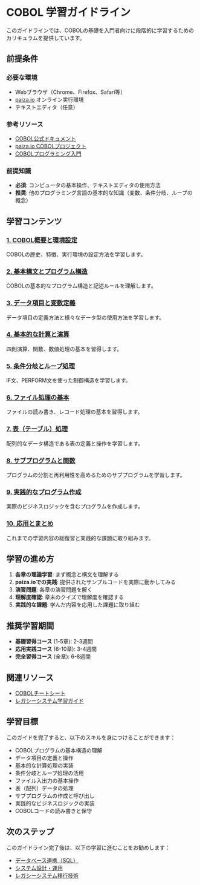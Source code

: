 # COBOL 学習ガイドライン

このガイドラインでは、COBOLの基礎を入門者向けに段階的に学習するためのカリキュラムを提供しています。

## 前提条件

### 必要な環境
- Webブラウザ（Chrome、Firefox、Safari等）
- [paiza.io](https://paiza.io/ja/projects/new) オンライン実行環境
- テキストエディタ（任意）

### 参考リソース
- [COBOL公式ドキュメント](https://www.ibm.com/docs/en/cobol-zos)
- [paiza.io COBOLプロジェクト](https://paiza.io/ja/projects/new)
- [COBOLプログラミング入門](https://www.ibm.com/docs/en/cobol-zos/6.3?topic=cobol-introduction)

### 前提知識
- **必須**: コンピュータの基本操作、テキストエディタの使用方法
- **推奨**: 他のプログラミング言語の基本的な知識（変数、条件分岐、ループの概念）

## 学習コンテンツ

### [1. COBOL概要と環境設定](https://fcircle-biz.github.io/tech_docs/guide/cobol-ecosystem/cobol/cobol-learning-material-1.html)
COBOLの歴史、特徴、実行環境の設定方法を学習します。

### [2. 基本構文とプログラム構造](https://fcircle-biz.github.io/tech_docs/guide/cobol-ecosystem/cobol/cobol-learning-material-2.html)
COBOLの基本的なプログラム構造と記述ルールを理解します。

### [3. データ項目と変数定義](https://fcircle-biz.github.io/tech_docs/guide/cobol-ecosystem/cobol/cobol-learning-material-3.html)
データ項目の定義方法と様々なデータ型の使用方法を学習します。

### [4. 基本的な計算と演算](https://fcircle-biz.github.io/tech_docs/guide/cobol-ecosystem/cobol/cobol-learning-material-4.html)
四則演算、関数、数値処理の基本を習得します。

### [5. 条件分岐とループ処理](https://fcircle-biz.github.io/tech_docs/guide/cobol-ecosystem/cobol/cobol-learning-material-5.html)
IF文、PERFORM文を使った制御構造を学習します。

### [6. ファイル処理の基本](https://fcircle-biz.github.io/tech_docs/guide/cobol-ecosystem/cobol/cobol-learning-material-6.html)
ファイルの読み書き、レコード処理の基本を習得します。

### [7. 表（テーブル）処理](https://fcircle-biz.github.io/tech_docs/guide/cobol-ecosystem/cobol/cobol-learning-material-7.html)
配列的なデータ構造である表の定義と操作を学習します。

### [8. サブプログラムと関数](https://fcircle-biz.github.io/tech_docs/guide/cobol-ecosystem/cobol/cobol-learning-material-8.html)
プログラムの分割と再利用性を高めるためのサブプログラムを学習します。

### [9. 実践的なプログラム作成](https://fcircle-biz.github.io/tech_docs/guide/cobol-ecosystem/cobol/cobol-learning-material-9.html)
実際のビジネスロジックを含むプログラムを作成します。

### [10. 応用とまとめ](https://fcircle-biz.github.io/tech_docs/guide/cobol-ecosystem/cobol/cobol-learning-material-10.html)
これまでの学習内容の総復習と実践的な課題に取り組みます。

## 学習の進め方

1. **各章の理論学習**: まず概念と構文を理解する
2. **paiza.ioでの実践**: 提供されたサンプルコードを実際に動かしてみる
3. **演習問題**: 各章の演習問題を解く
4. **理解度確認**: 章末のクイズで理解度を確認する
5. **実践的な課題**: 学んだ内容を応用した課題に取り組む

## 推奨学習期間

- **基礎習得コース** (1-5章): 2-3週間
- **応用実践コース** (6-10章): 3-4週間
- **完全習得コース** (全章): 6-8週間

## 関連リソース

- [COBOLチートシート](https://fcircle-biz.github.io/tech_docs/cheatsheet/systems-environments/cobol-cheatsheet.html)
- [レガシーシステム学習ガイド](https://fcircle-biz.github.io/tech_docs/guide/cobol-ecosystem/)

## 学習目標

このガイドを完了すると、以下のスキルを身につけることができます：

- COBOLプログラムの基本構造の理解
- データ項目の定義と操作
- 基本的な計算処理の実装
- 条件分岐とループ処理の活用
- ファイル入出力の基本操作
- 表（配列）データの処理
- サブプログラムの作成と呼び出し
- 実践的なビジネスロジックの実装
- COBOLコードの読み書きと保守

## 次のステップ

このガイドライン完了後は、以下の学習に進むことをお勧めします：

- [データベース連携（SQL）](https://fcircle-biz.github.io/tech_docs/guide/database/sql/)
- [システム設計・運用](https://fcircle-biz.github.io/tech_docs/guide/cobol-ecosystem/)
- [レガシーシステム移行技術](https://fcircle-biz.github.io/tech_docs/guide/cobol-ecosystem/)